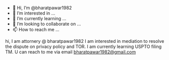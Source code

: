 - 👋 Hi, I’m @bharatpawar1982
- 👀 I’m interested in ...
- 🌱 I’m currently learning ...
- 💞️ I’m looking to collaborate on ...
- 📫 How to reach me ...

<!---
bharatpawar1982/bharatpawar1982 is a ✨ special ✨ repository because its `README.md` (this file) appears on your GitHub profile.
You can click the Preview link to take a look at your changes.
--->
hi, I am attornery @ bharatpawar1982
I am interested in mediation to resolve the dispute on privacy policy and TOR.
I am currently learning USPTO filing TM.
U can reach to me via email bharatpawar1982@gmail.com
